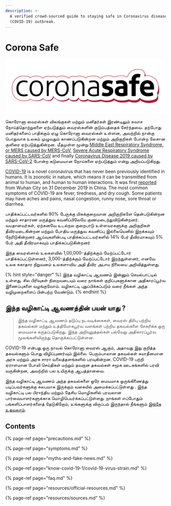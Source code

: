 ```yaml
---
description: >-
  A verified crowd-sourced guide to staying safe in Coronavirus disease
  (COVID-19) outbreak.
---
```


# Corona Safe

![](.gitbook/assets/coronasafe-logo.svg)

கொரோனா வைரஸ்கள் விலங்குகள் மற்றும் மனிதர்கள் இரண்டிலும் சுவாச நோய்த்தொற்றுகளை ஏற்படுத்தும் வைரஸ்களின் குடும்பத்தைக் சேர்ந்தவை. தற்போது மனிதர்களைப் பாதிக்கும் ஏழு கொரோனா வைரஸ்கள் உள்ளன, அவற்றில் நான்கு பொதுவாக உலகம் முழுவதும் காணப்படுகின்றன மற்றும் அறிகுறிகள் போன்ற லேசான குளிரை ஏற்படுத்துகின்றன. மீதமுள்ள மூன்று [Middle East Respiratory Syndrome, or MERS caused by MERS-CoV](https://www.who.int/emergencies/mers-cov/en/), [Severe Acute Respiratory Syndrome caused by SARS-CoV](https://www.who.int/csr/sars/en/) and finally [Coronavirus Disease 2019 caused by SARS-CoV-2](https://www.cdc.gov/coronavirus/2019-ncov/index.html) போன்ற கடுமையான நோய்களை ஏற்படுத்தும் என்று அறியப்படுகிறது.

[COVID-19](https://www.who.int/emergencies/diseases/novel-coronavirus-2019) is a novel coronavirus that has never been previously identified in humans. It is zoonotic in nature, which means it can be transmitted from animal to human, and human to human interactions. It was first [reported](https://www.who.int/csr/don/05-january-2020-pneumonia-of-unkown-cause-china/en/) from Wuhan City on 31 December 2019 in China. The most common symptoms of COVID-19 are fever, tiredness, and dry cough. Some patients may have aches and pains, nasal congestion, runny nose, sore throat or diarrhea.

பாதிக்கப்பட்டவர்களில் 80% பேருக்கு மிகக்குறைவான அறிகுறிகளே தென்படுகின்றன மற்றும் சாதாரண மருத்துவ கவனிப்பிலேயே குணமடைந்துவிடுகின்றனர். வயதானவர்கள், ஏற்கனவே உடல்நல குறைபாடு உள்ளவரகளுக்கு அறிகுறிகள் தீவிரமடைகின்றன மற்றும் போதிய மருத்துவ கவனிப்பு இல்லையெனில் இறக்கவும் நேரிடுகின்றனர்.ஆய்வுகளின்படி பாதிக்கப்பட்டவர்களில் 14% பேர் தீவிரமாகவும் 5% பேர் அதி  தீவிரமாகவும் பாதிக்கப்படுகின்றனர் 
 
இந்த வைரஸ்சால் உலகளவில் 1,00,000-த்திற்க்கும் மேற்ப்பட்டோர் பாதிக்கப்பட்டுள்ளனர், 3,000-த்திற்க்கும் மேற்ப்பட்டோர் இறந்துள்ளனர், எனவே உலக சுகாதார நிறுவனம் உலகளாவிய அதி தீவிர அபாய நிலையை அறிவித்துள்ளது.

{% hint style="danger" %}
இந்த வழிகாட்டி ஆவணம் இன்னும் செயல்பாட்டில் உள்ளது. சில பிரிவுகள் நிறைவடையும் வரை நாங்கள் குறிப்புகளுக்கான அதிகாரப்பூர்வ இணைப்புகளை வழங்குவோம். வழிகாட்டி புதுப்பிக்கப்படும் வரை நீங்கள் அந்த வழிமுறைகளைப் பின்பற்ற வேண்டும்.
{% endhint %}

## இந்த வழிகாட்டி ஆவணத்தின் பயன் யாது ?

> இந்த வழிகாட்டி ஆவணம் தடுப்பு நடவடிக்கைகள், வைரஸ் திரிபு பற்றிய தகவல்கள் மற்றும் உத்தியோகபூர்வ வளங்கள் பற்றிய தகவல்களை சேகரிக்க ஒரு மையமாக கருதப்படுகிறது. இந்த அறிவுறுத்தல்கள் பல்வேறு அதிகாரப்பூர்வ மூலங்களிலிருந்து தொகுக்கப்பட்டுள்ளன.

COVID-19 என்பது ஒரு நாவல் கொரோனா வைரஸ் ஆகும், அதாவது இது குறித்த தகவல்களும் பொது விழிப்புணர்வும் இல்லை. பெரும்பாலான தகவல்கள் சுயாதீனமான அரசு மற்றும் அரசு சாரா வலைத்தளங்களில் பரவுகின்றன. COVID-19 பற்றி ஏராளமான போலி செய்திகள் மற்றும் தவறான தகவல்கள் சமூக ஊடகங்களில் பரவி வருகின்றன, அவற்றில் பல உயிருக்கு ஆபத்தானவை.

இந்த வழிகாட்டி ஆவணம் அந்த தகவல்களை ஒரே மையமாக ஒருங்கிணைத்து படிப்பவர்களுக்கு சுலபமாக இருக்கும் வகையில் அமைக்கப்பட்டுள்ளது . இந்த வழிகாட்டி பல பிராந்திய மற்றும் தேசிய மொழிகளில் பரவலான பார்வையாளர்களுக்காக மொழிபெயர்க்கப்பட்டுள்ளது. நாங்கள் எப்போதும் பங்களிப்பாளர்களைத் தேடுகிறோம், உங்களுக்கு விருப்பம் இருந்தால் நீங்களும் [இங்கே உதவலாம்](https://www.coronasafe.in/contribute).

## **Contents**

{% page-ref page="precautions.md" %}

{% page-ref page="symptoms.md" %}

{% page-ref page="myths-and-fake-news.md" %}

{% page-ref page="know-covid-19-1/covid-19-virus-strain.md" %}

{% page-ref page="faq.md" %}

{% page-ref page="resources/official-resources.md" %}

{% page-ref page="resources/sources.md" %}

